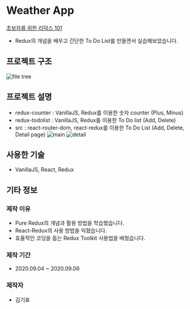 # Weather App

[초보자를 위한 리덕스 101](https://nomadcoders.co/redux-for-beginners)
* Redux의 개념을 배우고 간단한 To Do List를 만들면서 실습해보았습니다.

## 프로젝트 구조

![file tree](https://raw.githubusercontent.com/insight88/course-todolist-react.redux/master/capture/project-file-tree.jpg)

## 프로젝트 설명

* redux-counter : VanillaJS, Redux를 이용한 숫자 counter (Plus, Minus)
* redux-todolist : VanillaJS, Redux를 이용한 To Do list (Add, Delete)
* src : react-router-dom, react-redux를 이용한 To Do List (Add, Delete, Detail page)
![main](https://raw.githubusercontent.com/insight88/course-todolist-react.redux/master/capture/to-do-list-main.jpg)
![detail](https://raw.githubusercontent.com/insight88/course-todolist-react.redux/master/capture/to-do-list-detail.jpg)

## 사용한 기술

*  VanillaJS, React, Redux

## 기타 정보

### 제작 이유

* Pure Redux의 개념과 활용 방법을 학습했습니다.
* React-Redux의 사용 방법을 익혔습니다.
* 효율적인 코딩을 돕는 Redux Toolkit 사용법을 배웠습니다.

### 제작 기간

* 2020.09.04 ~ 2020.09.06

### 제작자

* 김기표